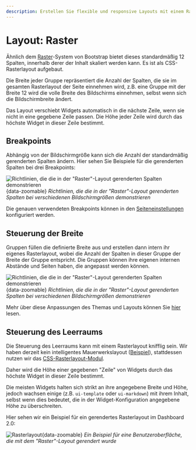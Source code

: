 ```yaml
---
description: Erstellen Sie flexible und responsive Layouts mit einem Rastersystem für das Node-RED Dashboard 2.0.
---
```


# Layout: Raster

Ähnlich dem [Raster](https://getbootstrap.com/docs/4.0/layout/grid/)-System von Bootstrap bietet dieses standardmäßig 12 Spalten, innerhalb derer der Inhalt skaliert werden kann. Es ist als CSS-Rasterlayout aufgebaut.

Die Breite jeder Gruppe repräsentiert die Anzahl der Spalten, die sie im gesamten Rasterlayout der Seite einnehmen wird, z.B. eine Gruppe mit der Breite 12 wird die volle Breite des Bildschirms einnehmen, selbst wenn sich die Bildschirmbreite ändert.

Das Layout verschiebt Widgets automatisch in die nächste Zeile, wenn sie nicht in eine gegebene Zeile passen. Die Höhe jeder Zeile wird durch das höchste Widget in dieser Zeile bestimmt.

## Breakpoints

Abhängig von der Bildschirmgröße kann sich die Anzahl der standardmäßig gerenderten Spalten ändern. Hier sehen Sie Beispiele für die gerenderten Spalten bei drei Breakpoints:

![Richtlinien, die die in der "Raster"-Layout gerenderten Spalten demonstrieren](../../../assets/images/layout-grid-columns.png){data-zoomable}
_Richtlinien, die die in der "Raster"-Layout gerenderten Spalten bei verschiedenen Bildschirmgrößen demonstrieren_

Die genauen verwendeten Breakpoints können in den [Seiteneinstellungen](../../nodes/config/ui-page.md#breakpoints) konfiguriert werden.

## Steuerung der Breite

Gruppen füllen die definierte Breite aus und erstellen dann intern ihr eigenes Rasterlayout, wobei die Anzahl der Spalten in dieser Gruppe der Breite der Gruppe entspricht. Die Gruppen können ihre eigenen internen Abstände und Seiten haben, die angepasst werden können.

![Richtlinien, die die in der "Raster"-Layout gerenderten Spalten demonstrieren](../../../assets/images/layout-grid-example.png){data-zoomable}
_Richtlinien, die die in der "Raster"-Layout gerenderten Spalten bei verschiedenen Bildschirmgrößen demonstrieren_

Mehr über diese Anpassungen des Themas und Layouts können Sie [hier](../index.md) lesen.

## Steuerung des Leerraums

Die Steuerung des Leerraums kann mit einem Rasterlayout knifflig sein. Wir haben derzeit kein intelligentes Mauerwerkslayout ([Beispiel](https://masonry.desandro.com/layout)), stattdessen nutzen wir das [CSS-Rasterlayout-Modul](https://www.w3schools.com/css/css_grid.asp).

Daher wird die Höhe einer gegebenen "Zeile" von Widgets durch das höchste Widget in dieser Zeile bestimmt.

Die meisten Widgets halten sich strikt an ihre angegebene Breite und Höhe, jedoch wachsen einige (z.B. `ui-template` oder `ui-markdown`) mit ihrem Inhalt, selbst wenn dies bedeutet, die in der Widget-Konfiguration angegebene Höhe zu überschreiten.

Hier sehen wir ein Beispiel für ein gerendertes Rasterlayout im Dashboard 2.0:

![Rasterlayout](../../../assets/images/layout-eg-grid.png){data-zoomable}
*Ein Beispiel für eine Benutzeroberfläche, die mit dem "Raster"-Layout gerendert wurde*
